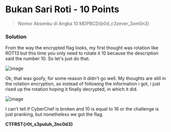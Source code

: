 # Bukan Sari Roti - 10 Points
> Nomor Absenku di Angka 10 MDPBCD{b0d_c3zever_3xm0n3}
### Solution
From the way the encrypted flag looks, my first thought was rotation like ROT13 but this time you only need to rotate it 10 because the description said the number 10. So let's just do that.

![image](https://github.com/user-attachments/assets/8cc91fe6-84b5-4373-aaed-2058ad6ffc65)

Ok, that was goofy, for some reason it didn't go well. My thoughts are still in the rotation encryption, so instead of following the information i got, i just rised up the rotation hoping it finally decrypted, in which it did.

![image](https://github.com/user-attachments/assets/8c76f1a9-700b-41b1-9369-fe6e653c7604)

I can't tell if CyberChef is broken and 10 is equal to 16 or the challenge is just pranking, but nonetheless we got the flag.

**CTFRST{r0t_s3puluh_3nc0d3}**
